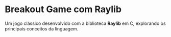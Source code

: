 # Breakout Game com Raylib

Um jogo clássico desenvolvido com a biblioteca **Raylib** em C, explorando os principais conceitos da linguagem.

